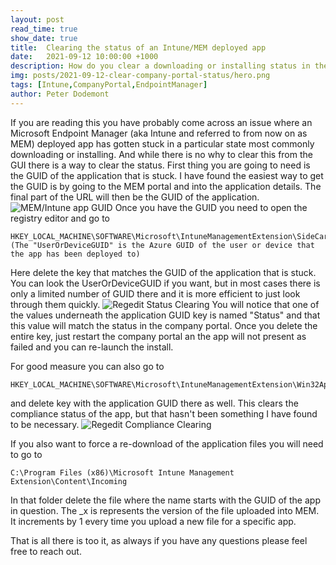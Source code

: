 ```yaml
---
layout: post
read_time: true
show_date: true
title:  Clearing the status of an Intune/MEM deployed app
date:   2021-09-12 10:00:00 +1000
description: How do you clear a downloading or installing status in the company portal.
img: posts/2021-09-12-clear-company-portal-status/hero.png
tags: [Intune,CompanyPortal,EndpointManager]
author: Peter Dodemont
---
```

If you are reading this you have probably come across an issue where an Microsoft Endpoint Manager (aka Intune and referred to from now on as MEM) deployed app has gotten stuck in a particular state most commonly downloading or installing. And while there is no why to clear this from the GUI there is a way to clear the status.
First thing you are going to need is the GUID of the application that is stuck. I have found the easiest way to get the GUID is by going to the MEM portal and into the application details. The final part of the URL will then be the GUID of the application.
![MEM/Intune app GUID](/assests/img/posts/2021-09-12-clear-company-portal-status/intune-app-guid.png "MEM/Intune app GUID")
Once you have the GUID you need to open the registry editor and go to
```
HKEY_LOCAL_MACHINE\SOFTWARE\Microsoft\IntuneManagementExtension\SideCarPolicies\StatusServiceReports\UserOrDeviceGUID
(The "UserOrDeviceGUID" is the Azure GUID of the user or device that the app has been deployed to)
```
Here delete the key that matches the GUID of the application that is stuck. You can look the UserOrDeviceGUID if you want, but in most cases there is only a limited number of GUID there and it is more efficient to just look through them quickly.
![Regedit Status Clearing](/assests/img/posts/2021-09-12-clear-company-portal-status/regedit-sidecarpolicies.png "Regedit Status Clearing")
You will notice that one of the values underneath the application GUID key is named "Status" and that this value will match the status in the company portal.
Once you delete the entire key, just restart the company portal an the app will not present as failed and you can re-launch the install.

For good measure you can also go to
```
HKEY_LOCAL_MACHINE\SOFTWARE\Microsoft\IntuneManagementExtension\Win32Apps\UserOrDeviceGUID
```
and delete key with the application GUID there as well. This clears the compliance status of the app, but that hasn't been something I have found to be necessary.
![Regedit Compliance Clearing](/assests/img/posts/2021-09-12-clear-company-portal-status/regedit-win32apps.png "Regedit Compliance Clearing")

If you also want to force a re-download of the application files you will need to go to
```
C:\Program Files (x86)\Microsoft Intune Management Extension\Content\Incoming
```
In that folder delete the file where the name starts with the GUID of the app in question.
The _x is represents the version of the file uploaded into MEM. It increments by 1 every time you upload a new file for a specific app.

That is all there is too it, as always if you have any questions please feel free to reach out.